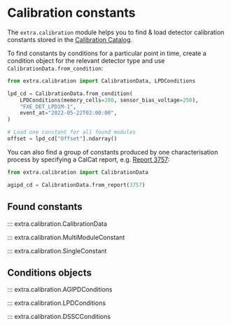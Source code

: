 # Calibration constants

The `extra.calibration` module helps you to find & load detector calibration
constants stored in the [Calibration Catalog](https://in.xfel.eu/calibration/).

To find constants by conditions for a particular point in time, create a
condition object for the relevant detector type and use
`CalibrationData.from_condition`:

```python
from extra.calibration import CalibrationData, LPDConditions

lpd_cd = CalibrationData.from_condition(
    LPDConditions(memory_cells=200, sensor_bias_voltage=250),
    "FXE_DET_LPD1M-1",
    event_at="2022-05-22T02:00:00",
)

# Load one constant for all found modules
offset = lpd_cd["Offset"].ndarray()
```

You can also find a group of constants produced by one characterisation process
by specifying a CalCat report, e.g. [Report 3757](https://in.xfel.eu/calibration/reports/3757):

```python
from extra.calibration import CalibrationData

agipd_cd = CalibrationData.from_report(3757)
```

## Found constants

::: extra.calibration.CalibrationData

::: extra.calibration.MultiModuleConstant

::: extra.calibration.SingleConstant

## Conditions objects

::: extra.calibration.AGIPDConditions

::: extra.calibration.LPDConditions

::: extra.calibration.DSSCConditions
